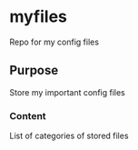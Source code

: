 # myfiles
Repo for my config files

## Purpose
Store my important config files

### Content
List of categories of stored files